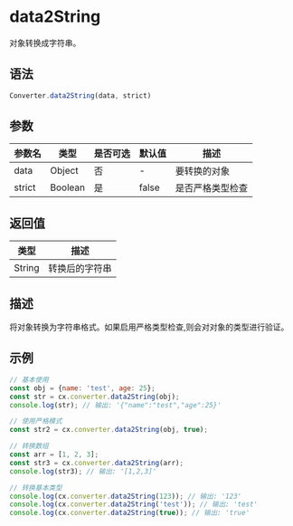 # data2String

对象转换成字符串。

## 语法

```javascript
Converter.data2String(data, strict)
```

## 参数

| 参数名 | 类型 | 是否可选 | 默认值 | 描述 |
|--------|------|----------|---------|------|
| data | Object | 否 | - | 要转换的对象 |
| strict | Boolean | 是 | false | 是否严格类型检查 |

## 返回值

| 类型 | 描述 |
|------|------|
| String | 转换后的字符串 |

## 描述

将对象转换为字符串格式。如果启用严格类型检查,则会对对象的类型进行验证。

## 示例

```javascript
// 基本使用
const obj = {name: 'test', age: 25};
const str = cx.converter.data2String(obj);
console.log(str); // 输出: '{"name":"test","age":25}'

// 使用严格模式
const str2 = cx.converter.data2String(obj, true);

// 转换数组
const arr = [1, 2, 3];
const str3 = cx.converter.data2String(arr);
console.log(str3); // 输出: '[1,2,3]'

// 转换基本类型
console.log(cx.converter.data2String(123)); // 输出: '123'
console.log(cx.converter.data2String('test')); // 输出: 'test'
console.log(cx.converter.data2String(true)); // 输出: 'true'
``` 